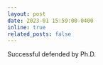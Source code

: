 ```yaml
---
layout: post
date: 2023-01 15:59:00-0400
inline: true
related_posts: false
---
```

Successful defended by Ph.D. 
<!-- A simple inline announcement with Markdown emoji! :sparkles: :smile: -->
